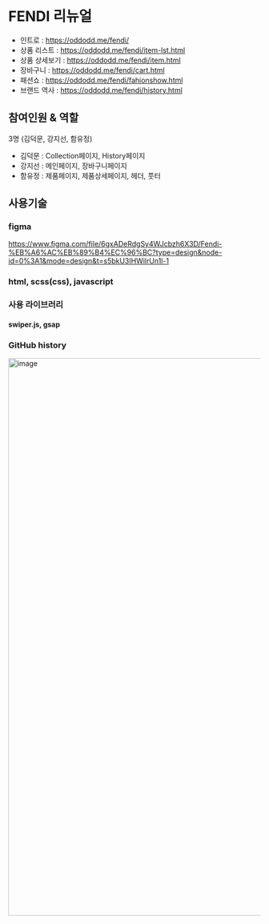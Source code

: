 # FENDI 리뉴얼

- 인트로 : https://oddodd.me/fendi/
- 상품 리스트 : https://oddodd.me/fendi/item-lst.html
- 상품 상세보기 : https://oddodd.me/fendi/item.html
- 장바구니 : https://oddodd.me/fendi/cart.html
- 패션쇼 : https://oddodd.me/fendi/fahionshow.html
- 브랜드 역사 : https://oddodd.me/fendi/history.html

## 참여인원 & 역할

3명 (김덕문, 강지선, 함유정)

- 김덕문 : Collection페이지, History페이지
- 강지선 : 메인페이지, 장바구니페이지
- 함유정 : 제품페이지, 제품상세페이지, 헤더, 풋터

## 사용기술

### figma

https://www.figma.com/file/6gxADeRdgSy4WJcbzh6X3D/Fendi-%EB%A6%AC%EB%89%B4%EC%96%BC?type=design&node-id=0%3A1&mode=design&t=s5bkU3IHWilrUn1l-1

### html, scss(css), javascript

### 사용 라이브러리

#### swiper.js, gsap

### GitHub history

<img width="1114" alt="image" src="https://github.com/oodada/fendi/assets/10627436/9643587b-a145-4c71-883c-0ee30e6449da">
